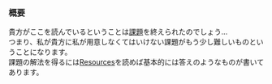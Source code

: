 ### 概要	
貴方がここを読んでいるということは[課題](./easy)を終えられたのでしょう...   	
つまり、私が貴方に私が用意しなくてはいけない課題がもう少し難しいものということになります。  
課題の解法を得るには[Resources](./Resources.md)を読めば基本的には答えのようなものが書いてあります。
